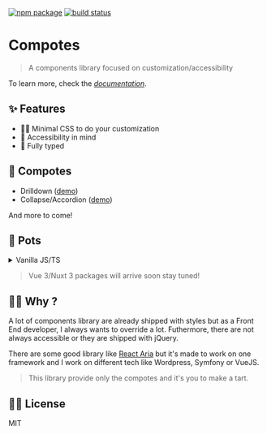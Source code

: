 <a href="https://npmjs.com/package/compotes"><img src="https://img.shields.io/npm/v/compotes.svg" alt="npm package"></a>
<a href="https://github.com/Applelo/compotes/actions/workflows/ci.yml"><img src="https://github.com/Applelo/compotes/actions/workflows/ci.yml/badge.svg?branch=main" alt="build status"></a>

# Compotes

> A components library focused on customization/accessibility

To learn more, check the *[documentation](https://compotes.dev)*.

## ✨ Features

- 👨‍🎨 Minimal CSS to do your customization
- 🦾 Accessibility in mind
- 📠 Fully typed

## 🍏 Compotes

- Drilldown ([demo](https://compotes.dev/demo/collapse.html))
- Collapse/Accordion ([demo](https://compotes.dev/demo/drilldown.html))
<!--
- Tabs
- Pagination
- Drag
-->

And more to come!

## 🍯 Pots

<details>
<summary>Vanilla JS/TS</summary><br>

```bash
npm i -D compotes

# yarn
yarn add -D compotes

# pnpm
pnpm add -D compotes
```

<br></details>

<!--<details>
<summary>Vue 3</summary><br>

```bash
npm i -D @compotes/vue

# yarn
yarn add -D @compotes/vue

# pnpm
pnpm add -D @compotes/vue
```

<br></details>

<details>
<summary>Nuxt 3</summary><br>

```bash
npm i -D @compotes/nuxt

# yarn
yarn add -D @compotes/nuxt

# pnpm
pnpm add -D @compotes/nuxt
```

<br></details>-->

> Vue 3/Nuxt 3 packages will arrive soon stay tuned!


## 🙋‍♂️ Why ?

A lot of components library are already shipped with styles but as a Front End developer, I always wants to override a lot. Futhermore, there are not always accessible or they are shipped with jQuery.

There are some good library like [React Aria](https://react-spectrum.adobe.com/react-aria/react-aria-components.html) but it's made to work on one framework and I work on different tech like Wordpress, Symfony or VueJS.

> This library provide only the compotes and it's you to make a tart.

## 👨‍💼 License

MIT